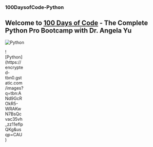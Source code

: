 ### 100DaysofCode-Python

## Welcome to [100 Days of Code](https://100daysofpython.dev/) - The Complete Python Pro Bootcamp with Dr. Angela Yu



![Python](https://encrypted-tbn0.gstatic.com/images?q=tbn:ANd9GcROkR5-WRAKwN7BsQcvac35vh_zz11eflpQKg&usqp=CAU)


<div style="width:60px ; height:60px" ; text-align:center">
![Python](https://encrypted-tbn0.gstatic.com/images?q=tbn:ANd9GcROkR5-WRAKwN7BsQcvac35vh_zz11eflpQKg&usqp=CAU)
</div>

